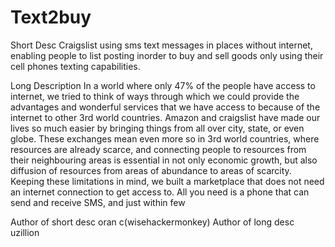 # Text2buy
Short Desc
Craigslist using sms text messages in places without internet, enabling people to list posting inorder to buy and sell goods only using their cell phones texting capabilities.

Long Description 
In a world where only 47% of the people have access to internet, we tried to think of ways through which we could provide the advantages and wonderful services that we have access to because of the internet to other 3rd world countries. Amazon and craigslist have made our lives so much easier by bringing things from all over city, state, or even globe. These exchanges mean even more so in 3rd world countries, where resources are already scarce, and connecting people to resources from their neighbouring areas is essential in not only economic growth, but also diffusion of resources from areas of abundance to areas of scarcity. Keeping these limitations in mind, we built a marketplace that does not need an internet connection to get access to. All you need is a phone that can send and receive SMS, and just within few


Author of short desc oran c(wisehackermonkey)
Author of long desc uzillion
